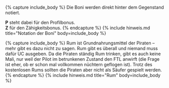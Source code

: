 ---
---

{% capture include_body %}
Die Boni werden direkt hinter dem Gegenstand notiert.

**P** steht dabei für den Profilbonus.<br/>
**Z** für den Zähigkeitsbonus.
{% endcapture %}
{% include hinweis.md title="Notation der Boni" body=include_body %}

{% capture include_body %}
Rum ist Grundnahrungsmittel der Piraten &ndash; mehr gibt es dazu nicht zu sagen. Rum gibt es überall und niemand muss dafür UC ausgeben. Da die Piraten ständig Rum trinken, gibt es auch keine Mali, nur weil der Pilot im betrunkenen Zustand den FTL anwirft (die Frage ist eher, ob er schon mal vollkommen nüchtern geflogen ist). Trotz des kostenlosen Rums sollten die Piraten aber nicht als Säufer gespielt werden.
{% endcapture %}
{% include hinweis.md title="Rum" body=include_body %}
